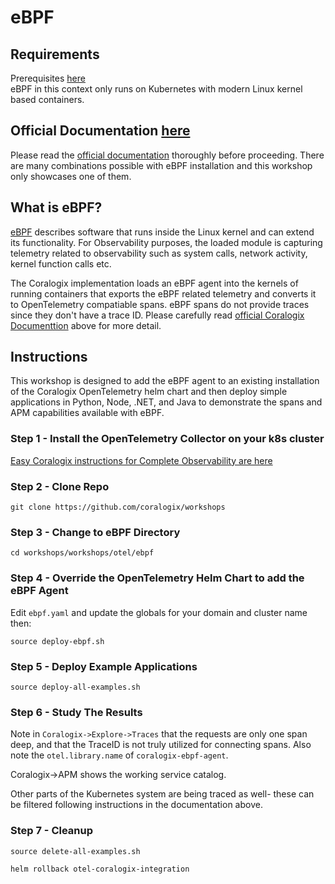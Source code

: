 # eBPF

## Requirements  
Prerequisites [here](https://coralogix.github.io/workshops/prereqs/)  
eBPF in this context only runs on Kubernetes with modern Linux kernel based containers.  

## Official Documentation [here](https://coralogix.com/docs/user-guides/apm/getting-started/ebpf-for-apm/)  
Please read the [official documentation](https://coralogix.com/docs/user-guides/apm/getting-started/ebpf-for-apm/) thoroughly before proceeding. There are many combinations possible with eBPF installation and this workshop only showcases one of them.  

## What is eBPF?  

[eBPF](https://ebpf.io/) describes software that runs inside the Linux kernel and can extend its functionality. For Observability purposes, the loaded module is capturing telemetry related to observability such as system calls, network activity, kernel function calls etc.  
  
The Coralogix implementation loads an eBPF agent into the kernels of running containers that exports the eBPF related telemetry and converts it to OpenTelemetry compatiable spans. eBPF spans do not provide traces since they don't have a trace ID. Please carefully read [official Coralogix Documenttion](https://coralogix.github.io/workshops/prereqs/)  above for more detail.


## Instructions  
 
This workshop is designed to add the eBPF agent to an existing installation of the Coralogix OpenTelemetry helm chart and then deploy simple applications in Python, Node, .NET, and Java to demonstrate the spans and APM capabilities available with eBPF.

### Step 1 - Install the OpenTelemetry Collector on your k8s cluster  
   
[Easy Coralogix instructions for Complete Observability are here](https://coralogix.com/docs/otel-collector-for-k8s/)  


### Step 2 - Clone Repo
```
git clone https://github.com/coralogix/workshops
```

### Step 3 - Change to eBPF Directory  
```
cd workshops/workshops/otel/ebpf
```  

### Step 4 - Override the OpenTelemetry Helm Chart to add the eBPF Agent
Edit `ebpf.yaml` and update the globals for your domain and cluster name then:  
```
source deploy-ebpf.sh
```  

### Step 5 - Deploy Example Applications
```
source deploy-all-examples.sh
```

### Step 6 - Study The Results  
Note in `Coralogix->Explore->Traces` that the requests are only one span deep, and that the TraceID is not truly utilized for connecting spans. Also note the `otel.library.name` of `coralogix-ebpf-agent`.  
  
  Coralogix->APM shows the working service catalog.  
    
  Other parts of the Kubernetes system are being traced as well- these can be filtered following instructions in the documentation above.

### Step 7 - Cleanup  
```
source delete-all-examples.sh
```  
```
helm rollback otel-coralogix-integration
```

